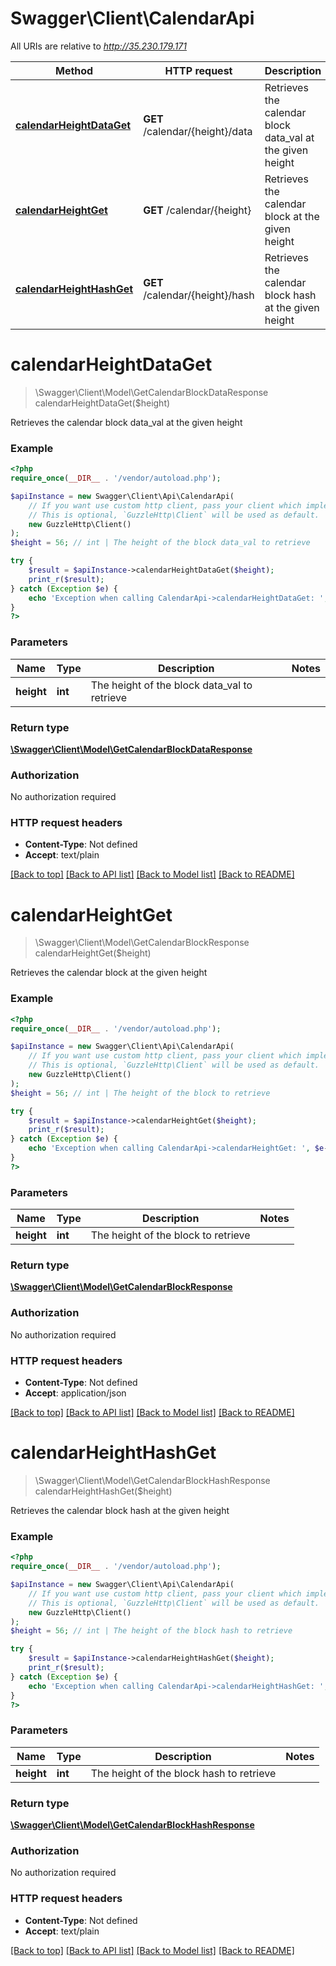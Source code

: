# Swagger\Client\CalendarApi

All URIs are relative to *http://35.230.179.171*

Method | HTTP request | Description
------------- | ------------- | -------------
[**calendarHeightDataGet**](CalendarApi.md#calendarHeightDataGet) | **GET** /calendar/{height}/data | Retrieves the calendar block data_val at the given height
[**calendarHeightGet**](CalendarApi.md#calendarHeightGet) | **GET** /calendar/{height} | Retrieves the calendar block at the given height
[**calendarHeightHashGet**](CalendarApi.md#calendarHeightHashGet) | **GET** /calendar/{height}/hash | Retrieves the calendar block hash at the given height


# **calendarHeightDataGet**
> \Swagger\Client\Model\GetCalendarBlockDataResponse calendarHeightDataGet($height)

Retrieves the calendar block data_val at the given height



### Example
```php
<?php
require_once(__DIR__ . '/vendor/autoload.php');

$apiInstance = new Swagger\Client\Api\CalendarApi(
    // If you want use custom http client, pass your client which implements `GuzzleHttp\ClientInterface`.
    // This is optional, `GuzzleHttp\Client` will be used as default.
    new GuzzleHttp\Client()
);
$height = 56; // int | The height of the block data_val to retrieve

try {
    $result = $apiInstance->calendarHeightDataGet($height);
    print_r($result);
} catch (Exception $e) {
    echo 'Exception when calling CalendarApi->calendarHeightDataGet: ', $e->getMessage(), PHP_EOL;
}
?>
```

### Parameters

Name | Type | Description  | Notes
------------- | ------------- | ------------- | -------------
 **height** | **int**| The height of the block data_val to retrieve |

### Return type

[**\Swagger\Client\Model\GetCalendarBlockDataResponse**](../Model/GetCalendarBlockDataResponse.md)

### Authorization

No authorization required

### HTTP request headers

 - **Content-Type**: Not defined
 - **Accept**: text/plain

[[Back to top]](#) [[Back to API list]](../../README.md#documentation-for-api-endpoints) [[Back to Model list]](../../README.md#documentation-for-models) [[Back to README]](../../README.md)

# **calendarHeightGet**
> \Swagger\Client\Model\GetCalendarBlockResponse calendarHeightGet($height)

Retrieves the calendar block at the given height



### Example
```php
<?php
require_once(__DIR__ . '/vendor/autoload.php');

$apiInstance = new Swagger\Client\Api\CalendarApi(
    // If you want use custom http client, pass your client which implements `GuzzleHttp\ClientInterface`.
    // This is optional, `GuzzleHttp\Client` will be used as default.
    new GuzzleHttp\Client()
);
$height = 56; // int | The height of the block to retrieve

try {
    $result = $apiInstance->calendarHeightGet($height);
    print_r($result);
} catch (Exception $e) {
    echo 'Exception when calling CalendarApi->calendarHeightGet: ', $e->getMessage(), PHP_EOL;
}
?>
```

### Parameters

Name | Type | Description  | Notes
------------- | ------------- | ------------- | -------------
 **height** | **int**| The height of the block to retrieve |

### Return type

[**\Swagger\Client\Model\GetCalendarBlockResponse**](../Model/GetCalendarBlockResponse.md)

### Authorization

No authorization required

### HTTP request headers

 - **Content-Type**: Not defined
 - **Accept**: application/json

[[Back to top]](#) [[Back to API list]](../../README.md#documentation-for-api-endpoints) [[Back to Model list]](../../README.md#documentation-for-models) [[Back to README]](../../README.md)

# **calendarHeightHashGet**
> \Swagger\Client\Model\GetCalendarBlockHashResponse calendarHeightHashGet($height)

Retrieves the calendar block hash at the given height



### Example
```php
<?php
require_once(__DIR__ . '/vendor/autoload.php');

$apiInstance = new Swagger\Client\Api\CalendarApi(
    // If you want use custom http client, pass your client which implements `GuzzleHttp\ClientInterface`.
    // This is optional, `GuzzleHttp\Client` will be used as default.
    new GuzzleHttp\Client()
);
$height = 56; // int | The height of the block hash to retrieve

try {
    $result = $apiInstance->calendarHeightHashGet($height);
    print_r($result);
} catch (Exception $e) {
    echo 'Exception when calling CalendarApi->calendarHeightHashGet: ', $e->getMessage(), PHP_EOL;
}
?>
```

### Parameters

Name | Type | Description  | Notes
------------- | ------------- | ------------- | -------------
 **height** | **int**| The height of the block hash to retrieve |

### Return type

[**\Swagger\Client\Model\GetCalendarBlockHashResponse**](../Model/GetCalendarBlockHashResponse.md)

### Authorization

No authorization required

### HTTP request headers

 - **Content-Type**: Not defined
 - **Accept**: text/plain

[[Back to top]](#) [[Back to API list]](../../README.md#documentation-for-api-endpoints) [[Back to Model list]](../../README.md#documentation-for-models) [[Back to README]](../../README.md)

